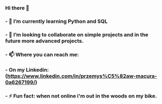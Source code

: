 ### Hi there 👋

### - 🌱 I’m currently learning Python and SQL
### - 👯 I’m looking to collaborate on simple projects and in the future more advanced projects.
### - 📫 Where you can reach me: 
### -  On my Linkedin: (https://www.linkedin.com/in/przemys%C5%82aw-macura-0a6267199/)
### - ⚡ Fun fact: when not online i'm out in the woods on my bike.

